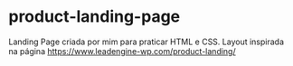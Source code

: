 # product-landing-page
Landing Page criada por mim para praticar HTML e CSS. Layout inspirada na página https://www.leadengine-wp.com/product-landing/
